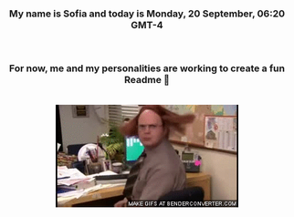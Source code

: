 


<div align="center">
<h3 >My name is Sofia and today is Monday, 20 September, 06:20 GMT-4</h3><br>
<h3 >For now, me and my personalities are working to create a fun Readme 👋
</h3><br>
<img src='img/dwight.gif' alt='working...'/>
</div>
